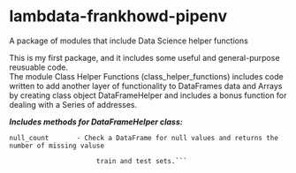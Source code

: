 # lambdata-frankhowd-pipenv
A package of modules that include Data Science helper functions 

This is my first package, and it includes some useful and general-purpose reusuable code.  
The module Class Helper Functions (class_helper_functions) includes code written to add another layer of functionality to DataFrames data and Arrays by creating class object DataFrameHelper and includes a bonus function for dealing with a Series of addresses. 

***Includes methods for DataFrameHelper class:***
   
   ```null_count       - Check a DataFrame for null values and returns the number of missing valuse```
   
   ```train_test_split - Create a train/test split function for a DataFrame that returns both the 
                         train and test sets.```
                         
